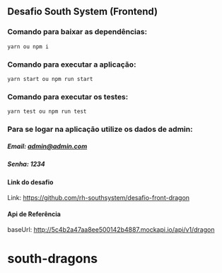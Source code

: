 ## Desafio South System (Frontend)

### Comando para baixar as dependências:

```
yarn ou npm i
```

### Comando para executar a aplicação:

```
yarn start ou npm run start
```

### Comando para executar os testes:

```
yarn test ou npm run test
```

### Para se logar na aplicação utilize os dados de admin:

##### Email: admin@admin.com

##### Senha: 1234

#### Link do desafio

Link: https://github.com/rh-southsystem/desafio-front-dragon

#### Api de Referência

baseUrl: http://5c4b2a47aa8ee500142b4887.mockapi.io/api/v1/dragon
# south-dragons
